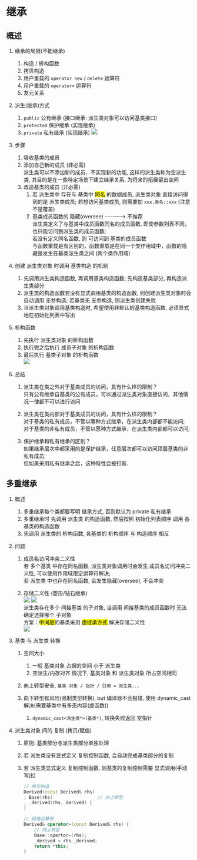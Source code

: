 # 继承

## 概述

1. 继承的局限(不能继承)
    1. 构造 / 析构函数
    2. 拷贝构造
    3. 用户重载的 `operator new` / `delete` 运算符
    4. 用户重载的 `operator=` 运算符
    5. 友元关系

2. 派生(继承)方式

    1. `public` 公有继承 (接口继承: 派生类对象可以访问基类接口)
    2. `protected` 保护继承 (实现继承)
    3. `private` 私有继承 (实现继承)
        ![](https://xiao060.oss-cn-hangzhou.aliyuncs.com/md/202309151721192.png)

3. 步骤
    1. 吸收基类的成员
    2. 添加自己新的成员 (非必需)  
        派生类可以不添加新的成员、不实现新的功能, 这样的派生类称为空派生类, 其目的是在一些特定场景下建立继承关系, 为将来的拓展留出空间
    3. 改造基类的成员 (非必需)  
        1. 若 派生类中 存在与 基类中 <mark>同名</mark> 的数据成员, 派生类对象 直接访问得到的是 派生类成员; 若想访问基类成员, 则需要加 `xxx.类名::xxx` (注意不是覆盖)
        2. 基类成员函数的 隐藏(oversee)  ------> 不推荐  
            派生类定义了与基类中成员函数同名的成员函数, 即使参数列表不同，也只能访问到派生类的成员函数;  
            若没有定义同名函数, 则 可访问到 基类的成员函数  
            与函数重载是有区别的，函数重载是在同一个类作用域中，函数的隐藏是发生在基类派生类之间 (两个类作用域)

4. 创建 派生类对象 时调用 基类构造 的机制
    1. 先调用派生类构造函数, 再调用基类构造函数; 先构造基类部分, 再构造派生类部分
    2. 派生类的构造函数若没有显式调用基类的构造函数, 则创建派生类对象时会自动调用 无参构造; 若基类无 无参构造, 则派生类创建失败
    3. 当派生类对象调用基类构造时, 希望使用非默认的基类构造函数, 必须显式地在初始化列表中写出

5. 析构函数
    1. 先执行 派生类对象 的析构函数
    2. 执行完之后执行 成员子对象 的析构函数
    3. 最后执行 基类子对象 的析构函数  
        ![](https://xiao060.oss-cn-hangzhou.aliyuncs.com/md/202309181130840.png)

6. 总结
    1. 派生类在类之外对于基类成员的访问，具有什么样的限制？  
        只有公有继承自基类的公有成员，可以通过派生类对象直接访问，其他情况一律都不可以进行访问

    2. 派生类在类内部对于基类成员的访问，具有什么样的限制？  
        对于基类的私有成员，不管以哪种方式继承，在派生类内部都不能访问;  
        对于基类的非私有成员，不管以愿种方式继承，在派生类内部都可以访问;
    3. 保护继承和私有继承的区别？  
        如果继承层次中都采用的是保护继承，任意层次都可以访问顶层基类的非私有成员;  
        但如果采用私有继承之后，这种特性会被打断.

## 多重继承

1. 概述
    1. 多重继承每个类都要写明 继承方式, 否则默认为 private 私有继承
    2. 多重继承时 先调用 派生类 的构造函数, 然后按照 初始化列表顺序 调用 各基类的构造函数
    3. 先调用 派生类的 析构函数, 各基类的 析构顺序 与 构造顺序 相反

2. 问题

    1. 成员名访问冲突二义性  
        若 多个基类 中存在同名函数, 派生类对象调用时会发生 成员名访问冲突二义性, 可以使用作用域限定运算符解决;  
        若 派生类 中也存在同名函数, 会发生隐藏(oversee), 不会冲突

    2. 存储二义性 (菱形/钻石继承)  
        ![](https://xiao060.oss-cn-hangzhou.aliyuncs.com/md/202309181507014.png)
        ![](https://xiao060.oss-cn-hangzhou.aliyuncs.com/md/202309181524906.png)  
        派生类存在多个 间接基类 的子对象, 当调用 间接基类的成员函数时 无法确定选择哪个 子对象  
        方案：<mark>中间层</mark>的基类采用 <mark>虚继承方式</mark> 解决存储二义性  
        ![](https://xiao060.oss-cn-hangzhou.aliyuncs.com/md/202309181525144.png)

3. 基类 与 派生类 转换

    1. 空间大小
        1. 一般 基类对象 占据的空间 小于 派生类
        1. 空派生/内存对齐 情况下, 基类对象 和 派生类对象 所占空间相同

    2. 向上转型安全, `基类 对象 / 指针 / 引用 = 派生类...`

    3. 向下转型有风险(强制类型转换), but 编译器不会报错, 使用 dynamic_cast 解决(需要基类中有多态内容(虚函数))
        1. `dynamic_cast<派生类*>(基类*)`, 转换失败返回 空指针

4. 派生类对象 间的 复制 (拷贝/赋值)
    1. 原则: 基类部分与派生类部分单独处理
    2. 若 派生类没有显式定义 复制控制函数, 会自动完成基类部分的复制
    3. 若 派生类显式定义 复制控制函数, 则基类的复制控制需要 显式调用(手动写出)

        ```c++
        // 拷贝构造
        Derived(const Derived& rhs) 
        : Base(rhs)                 // 向上转型
        , _derived(rhs._derived) {
        }

        // 赋值运算符
        Derived& operator=(const Derived& rhs) {
            // 向上转型
            Base::opertor=(rhs);        
            _derived = rhs._derived;
            return *this;
        }
        ```
